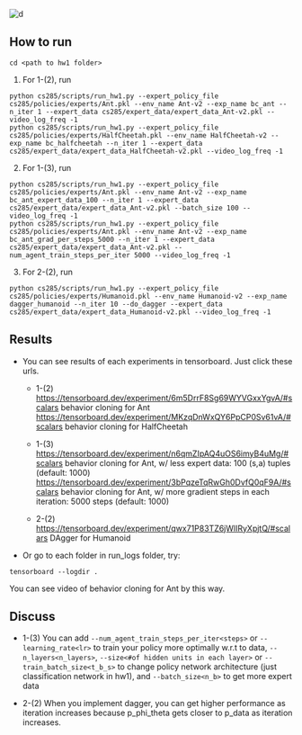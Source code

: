 ![d](http://localhost:6006/data/plugin/images/individualImage?ts=1612883022.3655584&blob_key=WyIiLCJpbWFnZXMiLCIuIiwiZXZhbF9yb2xsb3V0cyIsNSwyXQ)
## How to run

```
cd <path to hw1 folder>
```

1. For 1-(2), run
```
python cs285/scripts/run_hw1.py --expert_policy_file cs285/policies/experts/Ant.pkl --env_name Ant-v2 --exp_name bc_ant --n_iter 1 --expert_data cs285/expert_data/expert_data_Ant-v2.pkl --video_log_freq -1
python cs285/scripts/run_hw1.py --expert_policy_file cs285/policies/experts/HalfCheetah.pkl --env_name HalfCheetah-v2 --exp_name bc_halfcheetah --n_iter 1 --expert_data cs285/expert_data/expert_data_HalfCheetah-v2.pkl --video_log_freq -1
```

2. For 1-(3), run
```
python cs285/scripts/run_hw1.py --expert_policy_file cs285/policies/experts/Ant.pkl --env_name Ant-v2 --exp_name bc_ant_expert_data_100 --n_iter 1 --expert_data cs285/expert_data/expert_data_Ant-v2.pkl --batch_size 100 --video_log_freq -1
python cs285/scripts/run_hw1.py --expert_policy_file cs285/policies/experts/Ant.pkl --env_name Ant-v2 --exp_name bc_ant_grad_per_steps_5000 --n_iter 1 --expert_data cs285/expert_data/expert_data_Ant-v2.pkl --num_agent_train_steps_per_iter 5000 --video_log_freq -1
```

3. For 2-(2), run
```
python cs285/scripts/run_hw1.py --expert_policy_file cs285/policies/experts/Humanoid.pkl --env_name Humanoid-v2 --exp_name dagger_humanoid --n_iter 10 --do_dagger --expert_data cs285/expert_data/expert_data_Humanoid-v2.pkl --video_log_freq -1
```


## Results
+ You can see results of each experiments in tensorboard. Just click these urls.
	* 1-(2)
	https://tensorboard.dev/experiment/6m5DrrF8Sg69WYVGxxYgvA/#scalars  behavior cloning for Ant
	https://tensorboard.dev/experiment/MKzqDnWxQY6PpCP0Sv61vA/#scalars  behavior cloning for HalfCheetah

	* 1-(3)
	https://tensorboard.dev/experiment/n6qmZIpAQ4uOS6imyB4uMg/#scalars  behavior cloning for Ant, w/ less expert data: 100 (s,a) tuples (default: 1000)
	https://tensorboard.dev/experiment/3bPqzeTqRwGh0DvfQ0qF9A/#scalars  behavior cloning for Ant, w/ more gradient steps in each iteration: 5000 steps 		(default: 1000)

	* 2-(2)
	https://tensorboard.dev/experiment/qwx71P83TZ6jWlIRyXpjtQ/#scalars  DAgger for Humanoid

+ Or go to each folder in run_logs folder, try:
```
tensorboard --logdir .
```
You can see video of behavior cloning for Ant by this way.


## Discuss
* 1-(3)
You can add ```--num_agent_train_steps_per_iter<steps>``` or ```--learning_rate<lr>``` to train your policy more optimally w.r.t to data, ```--n_layers<n_layers>```, ```--size<#of hidden units in each layer>``` or ```--train_batch_size<t_b_s>``` to change policy network architecture (just classification network in hw1),  and ```--batch_size<n_b>``` to get more expert data

* 2-(2)
When you implement dagger, you can get higher performance as iteration increases because p_phi_theta gets closer to p_data as iteration increases.
